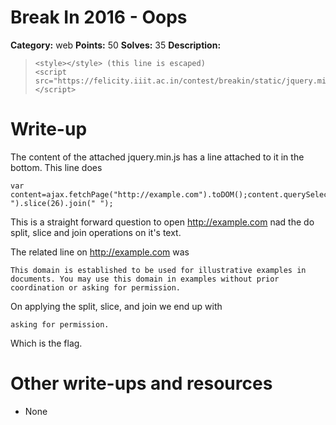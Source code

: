 # Break In 2016 - Oops

**Category:** web
**Points:** 50
**Solves:** 35
**Description:**

>     <style></style> (this line is escaped)
>     <script src="https://felicity.iiit.ac.in/contest/breakin/static/jquery.min.js"></script>

# Write-up

The content of the attached jquery.min.js has a line attached to it in the bottom. 
This line does 
    
    var content=ajax.fetchPage("http://example.com").toDOM();content.querySelector("h1").parentNode.childNodes[3].innerHTML.split(" ").slice(26).join(" ");

This is a straight forward question to open http://example.com nad the do split, slice and join operations on it's text. 

The related line on http://example.com was 

    This domain is established to be used for illustrative examples in documents. You may use this domain in examples without prior coordination or asking for permission.

On applying the split, slice, and join we end up with 

    asking for permission.

Which is the flag.

# Other write-ups and resources 

* None

